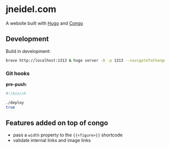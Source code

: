 # jneidel.com

A website built with [Hugo](https://gohugo.io) and [Congo](https://jpanther.github.io/congo)

## Development

Build in development:

```sh
brave http://localhost:1313 & hugo server -D -p 1313 --navigateToChanged
```

### Git hooks

**pre-push**:

```sh
#!/bin/sh

./deploy
true
```

## Features added on top of congo

- pass a `width` property to the `{{<figure>}}` shortcode
- validate internal links and image links
